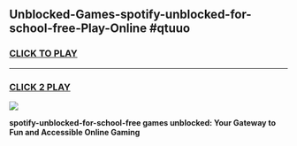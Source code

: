 
## Unblocked-Games-spotify-unblocked-for-school-free-Play-Online #qtuuo
<h3>
<a href="https://news.freeplayer.one?title=spotify-unblocked-for-school-free&ref=3">CLICK TO PLAY</a></h3>
<hr>

<h3>
<a href="https://news.freeplayer.one?title=spotify-unblocked-for-school-free&ref=3">CLICK 2 PLAY</a>
  
</h3>

<a href="https://news.freeplayer.one?title=spotify-unblocked-for-school-free&ref=3"><img src="https://clearcache.store/games.png"></a>


**spotify-unblocked-for-school-free games unblocked: Your Gateway to Fun and Accessible Online Gaming**
